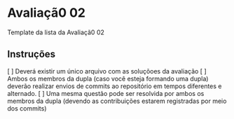 # Avaliaçã0 02
Template da lista da Avaliaçã0 02

## Instruções

[ ] Deverá existir um único arquivo com as soluçõoes da avaliação
[ ] Ambos os membros da dupla (caso você esteja formando uma dupla) deverão realizar envios de commits ao repositório em tempos diferentes e alternado.
[ ] Uma mesma questão pode ser resolvida por ambos os membros da dupla (devendo as contribuições estarem registradas por meio dos commits)
